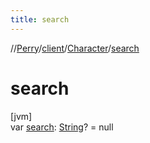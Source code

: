 ```yaml
---
title: search
---
```

//[Perry](../../../index.html)/[client](../index.html)/[Character](index.html)/[search](search.html)



# search



[jvm]\
var [search](search.html): [String](https://kotlinlang.org/api/latest/jvm/stdlib/kotlin/-string/index.html)? = null




